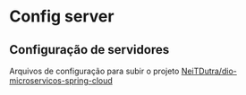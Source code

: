 # Config server

## Configuração de servidores

Arquivos de configuração para subir o projeto [NeiTDutra/dio-microservicos-spring-cloud](https://github.com/NeiTDutra/dio-microservicos-spring-cloud)
